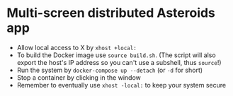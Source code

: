 # Multi-screen distributed Asteroids app

- Allow local access to X by `xhost +local:`
- To build the Docker image use `source build.sh`. (The script will also export the host's IP address so you can't use a subshell, thus `source`!)
- Run the system by `docker-compose up --detach` (or `-d` for short)
- Stop a container  by clicking in the window
- Remember to eventually use `xhost -local:` to keep your system secure
